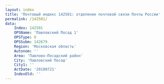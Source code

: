 ```yaml
---
layout: index
title: 'Почтовый индекс 142501: отделение почтовой связи Почты России'
permalink: /142501/
data:
    Index: 142501
    OPSName: 'Павловский Посад 1'
    OPSType: О
    OPSSubm: 142679
    Region: 'Московская область'
    Autonom: ''
    Area: 'Павлово-Посадский район'
    City: 'Павловский Посад'
    City1: ''
    ActDate: '20100721'
    IndexOld: ''
---
```

